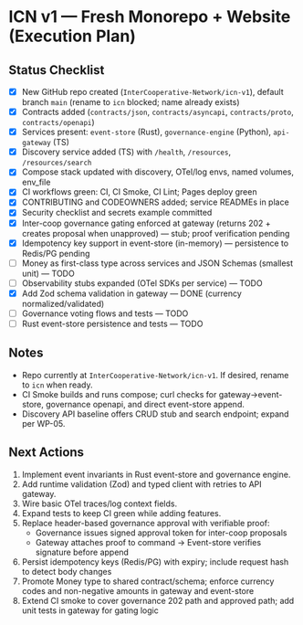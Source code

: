 # ICN v1 — Fresh Monorepo + Website (Execution Plan)

## Status Checklist
- [x] New GitHub repo created (`InterCooperative-Network/icn-v1`), default branch `main` (rename to `icn` blocked; name already exists)
- [x] Contracts added (`contracts/json`, `contracts/asyncapi`, `contracts/proto`, `contracts/openapi`)
- [x] Services present: `event-store` (Rust), `governance-engine` (Python), `api-gateway` (TS)
- [x] Discovery service added (TS) with `/health`, `/resources`, `/resources/search`
- [x] Compose stack updated with discovery, OTel/log envs, named volumes, env_file
- [x] CI workflows green: CI, CI Smoke, CI Lint; Pages deploy green
- [x] CONTRIBUTING and CODEOWNERS added; service READMEs in place
- [x] Security checklist and secrets example committed
- [x] Inter-coop governance gating enforced at gateway (returns 202 + creates proposal when unapproved) — stub; proof verification pending
- [x] Idempotency key support in event-store (in-memory) — persistence to Redis/PG pending
- [ ] Money as first-class type across services and JSON Schemas (smallest unit) — TODO
- [ ] Observability stubs expanded (OTel SDKs per service) — TODO
- [x] Add Zod schema validation in gateway — DONE (currency normalized/validated)
- [ ] Governance voting flows and tests — TODO
- [ ] Rust event-store persistence and tests — TODO

## Notes
- Repo currently at `InterCooperative-Network/icn-v1`. If desired, rename to `icn` when ready.
- CI Smoke builds and runs compose; curl checks for gateway->event-store, governance openapi, and direct event-store append.
- Discovery API baseline offers CRUD stub and search endpoint; expand per WP-05.

## Next Actions
1. Implement event invariants in Rust event-store and governance engine.
2. Add runtime validation (Zod) and typed client with retries to API gateway.
3. Wire basic OTel traces/log context fields.
4. Expand tests to keep CI green while adding features.
5. Replace header-based governance approval with verifiable proof:
   - Governance issues signed approval token for inter-coop proposals
   - Gateway attaches proof to command → Event-store verifies signature before append
6. Persist idempotency keys (Redis/PG) with expiry; include request hash to detect body changes
7. Promote Money type to shared contract/schema; enforce currency codes and non-negative amounts in gateway and event-store
8. Extend CI smoke to cover governance 202 path and approved path; add unit tests in gateway for gating logic
